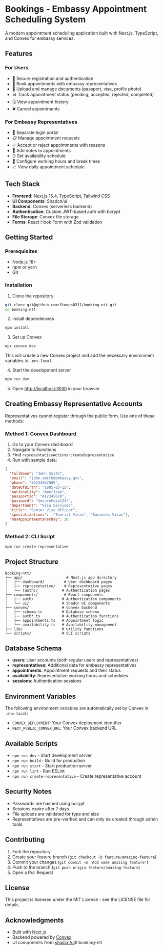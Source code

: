 # Bookings - Embassy Appointment Scheduling System

A modern appointment scheduling application built with Next.js, TypeScript, and Convex for embassy services.

## Features

### For Users
- 🔐 Secure registration and authentication
- 📅 Book appointments with embassy representatives
- 📄 Upload and manage documents (passport, visa, profile photo)
- 📊 Track appointment status (pending, accepted, rejected, completed)
- 🗓️ View appointment history
- ❌ Cancel appointments

### For Embassy Representatives
- 👤 Separate login portal
- 📋 Manage appointment requests
- ✅ Accept or reject appointments with reasons
- 📝 Add notes to appointments
- ⏰ Set availability schedule
- 🔧 Configure working hours and break times
- 📈 View daily appointment schedule

## Tech Stack

- **Frontend**: Next.js 15.4, TypeScript, Tailwind CSS
- **UI Components**: Shadcn/ui
- **Backend**: Convex (serverless backend)
- **Authentication**: Custom JWT-based auth with bcrypt
- **File Storage**: Convex file storage
- **Forms**: React Hook Form with Zod validation

## Getting Started

### Prerequisites

- Node.js 18+ 
- npm or yarn
- Git

### Installation

1. Clone the repository
```bash
git clone git@github.com:Stoops0311/booking-ntt.git
cd booking-ntt
```

2. Install dependencies
```bash
npm install
```

3. Set up Convex
```bash
npx convex dev
```
This will create a new Convex project and add the necessary environment variables to `.env.local`.

4. Start the development server
```bash
npm run dev
```

5. Open [http://localhost:3000](http://localhost:3000) in your browser

## Creating Embassy Representative Accounts

Representatives cannot register through the public form. Use one of these methods:

### Method 1: Convex Dashboard
1. Go to your Convex dashboard
2. Navigate to Functions
3. Find `representativeActions:createRepresentative`
4. Run with sample data:
```json
{
  "fullName": "John Smith",
  "email": "john.smith@embassy.gov",
  "phone": "+1234567890",
  "dateOfBirth": "1985-03-15",
  "nationality": "American",
  "passportId": "A12345678",
  "password": "SecurePass123!",
  "department": "Visa Services",
  "title": "Senior Visa Officer",
  "specializations": ["Tourist Visas", "Business Visas"],
  "maxAppointmentsPerDay": 20
}
```

### Method 2: CLI Script
```bash
npm run create-representative
```

## Project Structure

```
booking-ntt/
├── app/                    # Next.js app directory
│   ├── dashboard/         # User dashboard pages
│   ├── representative/    # Representative pages
│   └── (auth)/           # Authentication pages
├── components/            # React components
│   ├── auth/             # Authentication components
│   └── ui/               # Shadcn UI components
├── convex/               # Convex backend
│   ├── schema.ts         # Database schema
│   ├── auth*.ts          # Authentication functions
│   ├── appointments.ts   # Appointment logic
│   └── availability.ts   # Availability management
├── lib/                  # Utility functions
└── scripts/              # CLI scripts
```

## Database Schema

- **users**: User accounts (both regular users and representatives)
- **representatives**: Additional data for embassy representatives
- **appointments**: Appointment requests and their status
- **availability**: Representative working hours and schedules
- **sessions**: Authentication sessions

## Environment Variables

The following environment variables are automatically set by Convex in `.env.local`:

- `CONVEX_DEPLOYMENT`: Your Convex deployment identifier
- `NEXT_PUBLIC_CONVEX_URL`: Your Convex backend URL

## Available Scripts

- `npm run dev` - Start development server
- `npm run build` - Build for production
- `npm run start` - Start production server
- `npm run lint` - Run ESLint
- `npm run create-representative` - Create representative account

## Security Notes

- Passwords are hashed using bcrypt
- Sessions expire after 7 days
- File uploads are validated for type and size
- Representatives are pre-verified and can only be created through admin tools

## Contributing

1. Fork the repository
2. Create your feature branch (`git checkout -b feature/amazing-feature`)
3. Commit your changes (`git commit -m 'Add some amazing feature'`)
4. Push to the branch (`git push origin feature/amazing-feature`)
5. Open a Pull Request

## License

This project is licensed under the MIT License - see the LICENSE file for details.

## Acknowledgments

- Built with [Next.js](https://nextjs.org/)
- Backend powered by [Convex](https://www.convex.dev/)
- UI components from [shadcn/ui](https://ui.shadcn.com/)# booking-ntt

